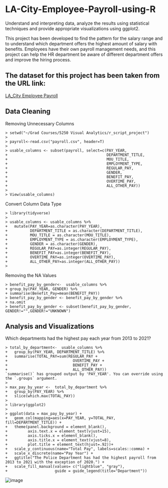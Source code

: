 # LA-City-Employee-Payroll-using-R
Understand and interpreting data, analyze the results using statistical techniques and provide appropriate visualizations using ggplot2. 

This project has been developed to find the pattern for the salary range and to understand which department offers the highest amount of salary with benefits. Employees have their own payroll management needs, and this project can help the HR department be aware of different department offers and improve the hiring process. 

## The dataset for this project has been taken from the URL link:
[LA_City Employee Payroll](https://controllerdata.lacity.org/Payroll/City-Employee-Payroll-Current-/g9h8-fvhu/data)

## Data Cleaning
Removing Unnecessary Columns
```
> setwd("~/Grad Courses/5250 Visual Analytics/r_script_project")
> 
> payroll<-read.csv("payroll.csv", header=T)
> 
> usable_columns <- subset(payroll, select=c(PAY_YEAR,
+                                            DEPARTMENT_TITLE,
+                                            MOU_TITLE,
+                                            EMPLOYMENT_TYPE,
+                                            REGULAR_PAY,
+                                            GENDER,
+                                            BENEFIT_PAY,
+                                            OVERTIME_PAY,
+                                            ALL_OTHER_PAY))
> 
> View(usable_columns)
```
Convert Column Data Type
```
> library(tidyverse)
> 
> usable_columns <- usable_columns %>%
+   mutate(PAY_YEAR=as.character(PAY_YEAR),
+          DEPARTMENT_TITLE = as.character(DEPARTMENT_TITLE),
+          MOU_TITLE = as.character(MOU_TITLE),
+          EMPLOYMENT_TYPE = as.character(EMPLOYMENT_TYPE),
+          GENDER = as.character(GENDER),
+          REGULAR_PAY=as.integer(REGULAR_PAY), 
+          BENEFIT_PAY=as.integer(BENEFIT_PAY),
+          OVERTIME_PAY=as.integer(OVERTIME_PAY),
+          ALL_OTHER_PAY=as.integer(ALL_OTHER_PAY))
>
```
Removing the NA Values
```
> benefit_pay_by_gender<-  usable_columns %>%  
+ group_by(PAY_YEAR, GENDER) %>%  
+ summarise(Benefit_Pay=mean(BENEFIT_PAY))
> benefit_pay_by_gender <- benefit_pay_by_gender %>%
+ na.omit
> benefit_pay_by_gender <- subset(benefit_pay_by_gender, GENDER!="",GENDER!="UNKNOWN")
```
## Analysis and Visualizations
Which departments had the highest pay each year from 2013 to 2021? 
```
> total_by_department<-  usable_columns %>%
+   group_by(PAY_YEAR, DEPARTMENT_TITLE) %>%
+   summarise(TOTAL_PAY=sum(REGULAR_PAY + 
+                             OVERTIME_PAY +
+                             BENEFIT_PAY +
+                             ALL_OTHER_PAY))
`summarise()` has grouped output by 'PAY_YEAR'. You can override using the `.groups` argument.
> 
> max_pay_by_year <-  total_by_department %>% 
+   group_by(PAY_YEAR) %>% 
+   slice(which.max(TOTAL_PAY))
> 
> library(ggplot2)
> 
> ggplot(data = max_pay_by_year) +
+   geom_col(mapping=aes(x=PAY_YEAR, y=TOTAL_PAY, fill=DEPARTMENT_TITLE)) +
+   theme(panel.background = element_blank(), 
+         axis.text.x = element_text(vjust=15),
+         axis.ticks.x = element_blank(),
+         axis.title.x = element_text(vjust=8),
+         plot.title = element_text(hjust=.92))+
+   scale_y_continuous(name="Total Pay", labels=scales::comma) +
+   scale_x_discrete(name="Pay Year") +
+   ggtitle("The Police Department has had the highest payroll from 2013 to 2021 with the exception of 2020.") +
+   scale_fill_manual(values= c("lightblue", "gray"),
+                     guide = guide_legend(title="Department"))
```

![image](https://user-images.githubusercontent.com/75762778/147885345-54a7a635-b9a8-4f84-ad96-e715398c253e.png)


